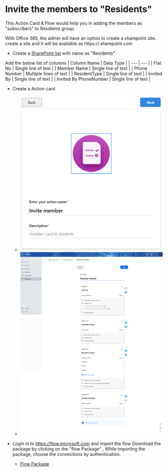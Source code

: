 # Invite the members to "Residents"
This Action Card & Flow would help you in adding the members as "subscribers" to Residents group.

With Office 365, the admin will have an option to create a sharepoint site. create a site and it will be available as https://<sitename>.sharepoint.com

- Create a [SharePoint list](https://support.office.com/en-us/article/Create-a-list-in-SharePoint-0D397414-D95F-41EB-ADDD-5E6EFF41B083) with name as "Residents"

 Add the below list of columns 
| Column Name | Data Type |
| --- | --- |
| Flat No | Single line of text |
| Member Name | Single line of text |
| Phone Number | Multiple lines of text |
| ResidentType | Single line of text |
| Invited By | Single line of text |
| Invited By PhoneNumber | Single line of text |

- Create a Action card 
    -  ![Step 1](Media/InviteMember/ActionCardForm.png)
    -  ![Step 2](Media/InviteMember/ActionCardQuestions.png)

- Login in to https://flow.microsoft.com and import the flow
    Download the package by clicking on the "flow Package" , While importing the package, choose the connections by authentication.
    -  [Flow Package](Media/InviteMember/InviteMember_20190319234734.zip)

